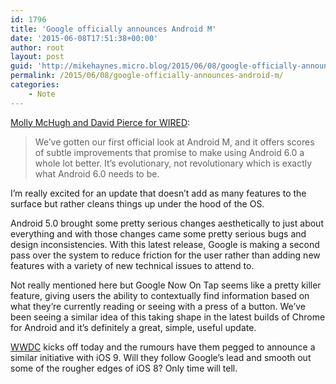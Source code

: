 ```yaml
---
id: 1796
title: 'Google officially announces Android M'
date: '2015-06-08T17:51:38+00:00'
author: root
layout: post
guid: 'http://mikehaynes.micro.blog/2015/06/08/google-officially-announces.html'
permalink: /2015/06/08/google-officially-announces-android-m/
categories:
    - Note
---
```


[Molly McHugh and David Pierce for WIRED](https://www.wired.com/2015/05/google-officially-announces-android-m-latest-os/):

> We’ve gotten our first official look at Android M, and it offers scores of subtle improvements that promise to make using Android 6.0 a whole lot better. It’s evolutionary, not revolutionary which is exactly what Android 6.0 needs to be.

I’m really excited for an update that doesn’t add as many features to the surface but rather cleans things up under the hood of the OS.

Android 5.0 brought some pretty serious changes aesthetically to just about everything and with those changes came some pretty serious bugs and design inconsistencies. With this latest release, Google is making a second pass over the system to reduce friction for the user rather than adding new features with a variety of new technical issues to attend to.

Not really mentioned here but Google Now On Tap seems like a pretty killer feature, giving users the ability to contextually find information based on what they’re currently reading or seeing with a press of a button. We’ve been seeing a similar idea of this taking shape in the latest builds of Chrome for Android and it’s definitely a great, simple, useful update.

[WWDC](http://www.theverge.com/2015/6/8/8731577/wwdc-2015-schedule-watch-online-time-apple-event) kicks off today and the rumours have them pegged to announce a similar initiative with iOS 9. Will they follow Google’s lead and smooth out some of the rougher edges of iOS 8? Only time will tell.